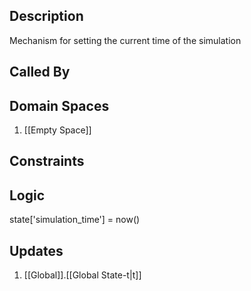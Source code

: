 ## Description

Mechanism for setting the current time of the simulation
## Called By
## Domain Spaces
1. [[Empty Space]]
## Constraints
## Logic
state['simulation_time'] = now()

## Updates

1. [[Global]].[[Global State-t|t]]

